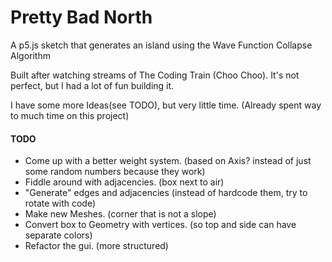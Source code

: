 # Pretty Bad North
A p5.js sketch that generates an island using the Wave Function Collapse Algorithm

Built after watching streams of The Coding Train (Choo Choo). It's not perfect, but I had a lot of fun building it.

I have some more Ideas(see TODO), but very little time. (Already spent way to much time on this project)

#### TODO

- Come up with a better weight system.
  (based on Axis? instead of just some random numbers because they work)
- Fiddle around with adjacencies.
  (box next to air)
- "Generate" edges and adjacencies
  (instead of hardcode them, try to rotate with code)
- Make new Meshes.
  (corner that is not a slope)
- Convert box to Geometry with vertices.
  (so top and side can have separate colors)
- Refactor the gui.
  (more structured)

